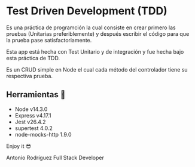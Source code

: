 # Test Driven Development (TDD)

Es una práctica de programción la cual consiste en crear primero las pruebas (Unitarias preferiblemente) y después escribir el código para que la prueba pase satisfactoriamente.

Esta app está hecha con Test Unitario y de integración y fue hecha bajo esta práctica de TDD.

Es un CRUD simple en Node el cual cada método del controlador tiene su respectiva prueba.

## Herramientas 🔧
- Node v14.3.0
- Express v4.17.1
- Jest v26.4.2
- supertest 4.0.2
- node-mocks-http 1.9.0

Enjoy it 😎

Antonio Rodríguez
Full Stack Developer